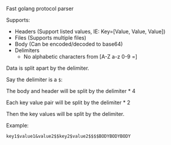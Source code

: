 Fast golang protocol parser

Supports:
* Headers (Support listed values, IE: Key=[Value, Value, Value])
* Files (Supports multiple files)
* Body (Can be encoded/decoded to base64)
* Delimiters
  * No alphabetic characters from [A-Z a-z 0-9 =]

Data is split apart by the delimiter.

Say the delimiter is a `$`:

The body and header will be split by the delimiter * 4

Each key value pair will be split by the delimiter * 2

Then the key values will be split by the delimiter.

Example:
```
key1$value1&value2$$key2$value2$$$$BODYBODYBODY
```